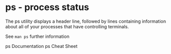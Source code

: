 # ps - process status

The ps utility displays a header line, followed by lines containing information about all of your processes that have controlling terminals.

See `man ps` further information

<BadgeLink badgeText='Official Documentation' colorScheme='blue' href='https://man7.org/linux/man-pages/man1/ps.1.html'>ps Documentation</BadgeLink>
<BadgeLink badgeText='Read' colorScheme='yellow' href='https://www.sysadmin.md/ps-cheatsheet.html'>ps Cheat Sheet</BadgeLink>
